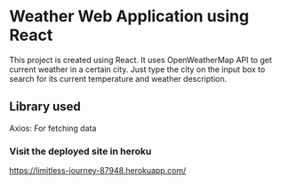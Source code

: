 # Weather Web Application using React

This project is created using React. It uses OpenWeatherMap API to get current weather in a certain city. Just type the city on the input box to search for its current temperature and weather description.

## Library used

Axios: For fetching data

### Visit the deployed site in heroku

https://limitless-journey-87948.herokuapp.com/
